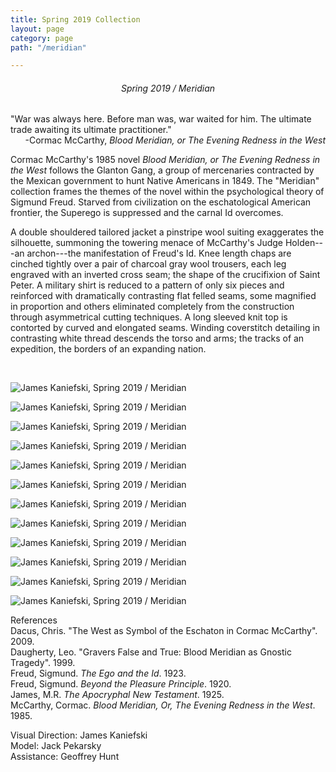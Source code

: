 ```yaml
---
title: Spring 2019 Collection
layout: page
category: page
path: "/meridian"

---
```

<div align="center">

###### Spring 2019 / Meridian

<div align="left">

​"War was always here. Before man was, war waited for him. The ultimate trade awaiting its ultimate practitioner."
​<span style="text-align: right; display: block">-Cormac McCarthy, _Blood Meridian, or The Evening Redness in the West_</span>

Cormac McCarthy's 1985 novel _Blood Meridian, or The Evening Redness in the West_ follows the Glanton Gang, a group of mercenaries contracted by the Mexican government to hunt Native Americans in 1849. The "Meridian" collection frames the themes of the novel within the psychological theory of Sigmund Freud. Starved from civilization on the eschatological American frontier, the Superego is suppressed and the carnal Id overcomes.

​A double shouldered tailored jacket a pinstripe wool suiting exaggerates the silhouette, summoning the towering menace of McCarthy's Judge Holden---an archon---the manifestation of Freud's Id. Knee length chaps are cinched tightly over a pair of charcoal gray wool trousers, each leg engraved with an inverted cross seam; the shape of the crucifixion of Saint Peter. A military shirt is reduced to a pattern of only six pieces and reinforced with dramatically contrasting flat felled seams, some magnified in proportion and others eliminated completely from the construction through asymmetrical cutting techniques. A long sleeved knit top is contorted by curved and elongated seams. Winding coverstitch detailing in contrasting white thread descends the torso and arms; the tracks of an expedition, the borders of an expanding nation.
  
&nbsp;

![James Kaniefski, Spring 2019 / Meridian](/img/meridian/meridian1.jpg)
  
![James Kaniefski, Spring 2019 / Meridian](/img/meridian/meridian9.jpg)
  
![James Kaniefski, Spring 2019 / Meridian](/img/meridian/meridian8.jpg)
  
![James Kaniefski, Spring 2019 / Meridian](/img/meridian/meridian7.jpg)
  
![James Kaniefski, Spring 2019 / Meridian](/img/meridian/meridian6.jpg)
  
![James Kaniefski, Spring 2019 / Meridian](/img/meridian/meridian5.jpg)
  
![James Kaniefski, Spring 2019 / Meridian](/img/meridian/meridian4.jpg)
  
![James Kaniefski, Spring 2019 / Meridian](/img/meridian/meridian3.jpg)
  
![James Kaniefski, Spring 2019 / Meridian](/img/meridian/meridian2.jpg)
  
![James Kaniefski, Spring 2019 / Meridian](/img/meridian/meridian11.jpg)
  
![James Kaniefski, Spring 2019 / Meridian](/img/meridian/meridian10.jpg)
  
![James Kaniefski, Spring 2019 / Meridian](/img/meridian/meridian12.jpg)

References  
Dacus, Chris. "The West as Symbol of the Eschaton in Cormac McCarthy". 2009.  
Daugherty, Leo. "Gravers False and True: Blood Meridian as Gnostic Tragedy". 1999.  
Freud, Sigmund. _The Ego and the Id_. 1923.  
Freud, Sigmund. _Beyond the Pleasure Principle_. 1920.  
James, M.R. _The Apocryphal New Testament_. 1925.  
McCarthy, Cormac. _Blood Meridian, Or, The Evening Redness in the West_. 1985.

Visual Direction: James Kaniefski  
Model: Jack Pekarsky  
Assistance: Geoffrey Hunt